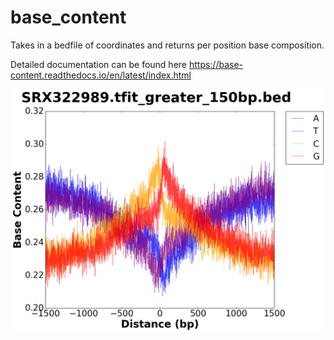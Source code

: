 # base_content 

Takes in a bedfile of coordinates and returns per position base composition.

Detailed documentation can be found here https://base-content.readthedocs.io/en/latest/index.html

![Example Plot](https://github.com/rutendos/base_content/blob/master/documentation/figs/SRX322989.tfit_greater_150bp.bed_BaseDistribution_All.png)


